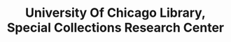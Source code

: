 ---
layout: repo
title: "University Of Chicago Library, Special Collections Research Center"
id: 15802
permalink: repos/15802/
---